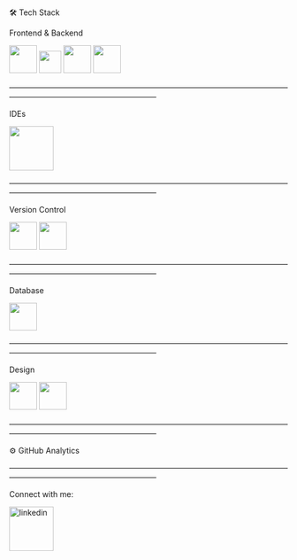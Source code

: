 🛠  Tech Stack

Frontend & Backend


<img src="https://cdn.jsdelivr.net/gh/devicons/devicon/icons/css3/css3-original-wordmark.svg" width="50" height="50"/> <img src="https://cdn.jsdelivr.net/gh/devicons/devicon/icons/javascript/javascript-original.svg" width="40" height="40" /> <img src="https://cdn.jsdelivr.net/gh/devicons/devicon/icons/html5/html5-plain-wordmark.svg"  width="50" height="50"  /> <img src="https://cdn.jsdelivr.net/gh/devicons/devicon/icons/java/java-plain-wordmark.svg" width="50" height="50" />

―――――――――――――――――――――――――――――――――――――――――――――――――――――――
  
IDEs

<img src="https://cdn.jsdelivr.net/gh/devicons/devicon/icons/visualstudio/visualstudio-plain-wordmark.svg" width="80" height="80" />


―――――――――――――――――――――――――――――――――――――――――――――――――――――――

Version Control

<img src="https://cdn.jsdelivr.net/gh/devicons/devicon/icons/git/git-original-wordmark.svg" width="50" height="50" /> <img src="https://cdn.jsdelivr.net/gh/devicons/devicon/icons/github/github-original-wordmark.svg" width="50" height="50" />

    

―――――――――――――――――――――――――――――――――――――――――――――――――――――――

Database

<img src="https://cdn.jsdelivr.net/gh/devicons/devicon/icons/mysql/mysql-original-wordmark.svg" width="50" height="50" />

―――――――――――――――――――――――――――――――――――――――――――――――――――――――

Design

<img src="https://cdn.jsdelivr.net/gh/devicons/devicon/icons/photoshop/photoshop-line.svg" width="50" height="50" /> <img src="https://cdn.jsdelivr.net/gh/devicons/devicon/icons/canva/canva-original.svg"  width="50" height="50" />


―――――――――――――――――――――――――――――――――――――――――――――――――――――――

⚙️  GitHub Analytics

―――――――――――――――――――――――――――――――――――――――――――――――――――――――

Connect with me:


<p align="left"> <a href="https://www.linkedin.com/in/agustina-fennema-/)" target="_blank"> <img src="https://cdn.jsdelivr.net/gh/devicons/devicon/icons/linkedin/linkedin-plain-wordmark.svg" alt="linkedin" width="80" height="80"/> <a </p>

